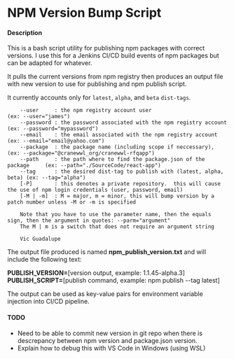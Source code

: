 # NPM Version Bump Script

#### Description

This is a bash script utility for publishing npm packages with correct versions.  I use this for a Jenkins CI/CD build events of npm packages but can be adapted for whatever.

It pulls the current versions from npm registry then produces an output file with new version to use for publishing and npm publish script.

It currently accounts only for `latest`, `alpha`, and `beta` `dist-tags`.

```
    --user     : the npm registry account user                              (ex: --user="james")
    --password : the password associated with the npm registry account      (ex: --password="mypassword")
    --email    : the email associated with the npm registry account         (ex: --email="email@yahoo.com")
    --package  : the package name (including scope if neccessary),          (ex: --package="@cranewwl_org/cranewwl-rfqapp")
    --path     : the path where to find the package.json of the package     (ex: --path="./SourceCode/react-app")
    --tag      : the desired dist-tag to publish with (latest, alpha, beta) (ex: --tag="alpha")
    [-P]       : this denotes a private repository.  this will cause the use of npm login credentials (user, password, email)
    [-M | -m]  : M = major, m = minor, this will bump version by a patch number unless -M or -m is specified

    Note that you have to use the parameter name, then the equals sign, then the argument in quotes: --parm="argument"
    The M | m is a switch that does not require an argument string

    Vic Guadalupe
```

The output file produced is named **npm_publish_version.txt** and will include the following text:
  
**PUBLISH_VERSION=**[version output, example: 1.1.45-alpha.3]    
**PUBLISH_SCRIPT=**[publish command, example: npm publish --tag latest]  

The output can be used as key-value pairs for environment variable injection into CI/CD pipeline.  


#### TODO

- Need to be able to commit new version in git repo when there is descrepancy between npm version and package.json version.
- Explain how to debug this with VS Code in Windows (using WSL)